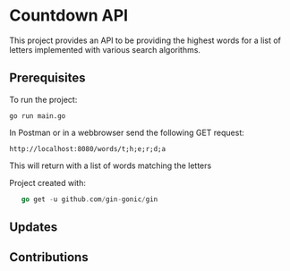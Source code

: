 # Countdown API

This project provides an API to be providing the highest words for a list of letters implemented with various search algorithms.

## Prerequisites

To run the project:

```
go run main.go
```

In Postman or in a webbrowser send the following GET request:

```http://localhost:8080/words/t;h;e;r;d;a```

This will return with a list of words matching the letters

Project created with:

```go mod init countdownapi
   go get -u github.com/gin-gonic/gin
```


## Updates


## Contributions